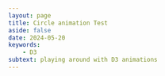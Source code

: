 ```yaml
---
layout: page
title: Circle animation Test
aside: false
date: 2024-05-20
keywords:
    - D3
subtext: playing around with D3 animations
---
```



<script setup>
import newAnimation from "/components/graphs/newAnimation.vue";
</script>

<FigureTitle title='D3 circle animation'/>
<D3PlotContainer>
<newAnimation/>
</D3PlotContainer>



